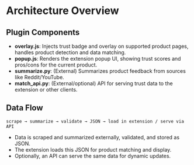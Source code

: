 # Architecture Overview

## Plugin Components
- **overlay.js**: Injects trust badge and overlay on supported product pages, handles product detection and data matching.
- **popup.js**: Renders the extension popup UI, showing trust scores and pros/cons for the current product.
- **summarize.py**: (External) Summarizes product feedback from sources like Reddit/YouTube.
- **match_api.py**: (External/optional) API for serving trust data to the extension or other clients.

## Data Flow
```
scrape → summarize → validate → JSON → load in extension / serve via API
```
- Data is scraped and summarized externally, validated, and stored as JSON.
- The extension loads this JSON for product matching and display.
- Optionally, an API can serve the same data for dynamic updates.
